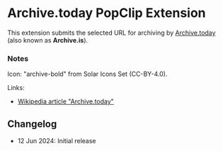 # Archive.today PopClip Extension

This extension submits the selected URL for archiving by [Archive.today](https://archive.today/) (also known as **Archive.is**).

### Notes

Icon: "archive-bold" from Solar Icons Set (CC-BY-4.0).

Links:

- [Wikipedia article "Archive.today"](https://en.wikipedia.org/wiki/Archive.today)

## Changelog

- 12 Jun 2024: Initial release
